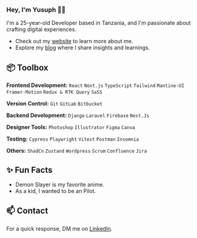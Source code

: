 ### Hey, I'm Yusuph 👋🏽  

I'm a 25-year-old Developer based in Tanzania, and I'm passionate about crafting digital experiences. 

- Check out my [website](https://yuyah.vercel.app/) to learn more about me.
- Explore my [blog](https://yuyahcodes.hashnode.dev/) where I share insights and learnings.
 
## 📦 Toolbox

**Frontend Development:** `React` `Next.js` `TypeScript` `Tailwind` `Mantine-UI` `Framer-Motion` `Redux & RTK Query` `SaSS`
 
**Version Control:** `Git` `GitLab` `Bitbucket`

**Backend Development:** `Django` `Laravel` `Firebase` `Nest.Js` 

**Designer Tools:** `Photoshop` `Illustrator` `Figma` `Canva` 

**Testing:** `Cypress` `Playwright` `Vitest` `Postman` `Insomnia`

**Others:** `ShadCn` `Zustand` `Wordpress` `Scrum` `Confluence` `Jira`
 
## ✨ Fun Facts 

- Demon Slayer is my favorite anime.
- As a kid, I wanted to be an Pilot.

## 📫 Contact

 For a quick response, DM me on [LinkedIn](https://www.linkedin.com/in/yusuphabasi/). 
 
